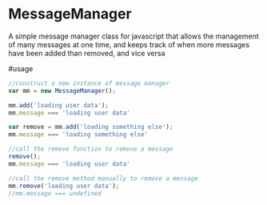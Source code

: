 # MessageManager
A simple message manager class for javascript that allows the management of many messages at one time, and keeps track of when more messages have been added than removed, and vice versa

#usage
```javascript
//construct a new instance of message manager
var mm = new MessageManager();

mm.add('loading user data');
mm.message === 'loading user data'

var remove = mm.add('loading something else');
mm.message === 'loading something else'

//call the remove function to remove a message
remove();
mm.message === 'loading user data'

//call the remove method manually to remove a message
mm.remove('loading user data');
//mm.message === undefined
```

